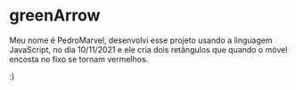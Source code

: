 # greenArrow
Meu nome é PedroMarvel,
desenvolvi esse projeto usando a linguagem JavaScript, 
no dia 10/11/2021
e ele cria dois retângulos que quando o móvel encosta no fixo se tornam vermelhos.

:)

